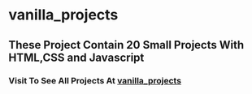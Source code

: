 # vanilla_projects
## These Project Contain 20 Small Projects With HTML,CSS and Javascript 
### Visit To See All Projects At [vanilla_projects](https://www.vanilla.com)

